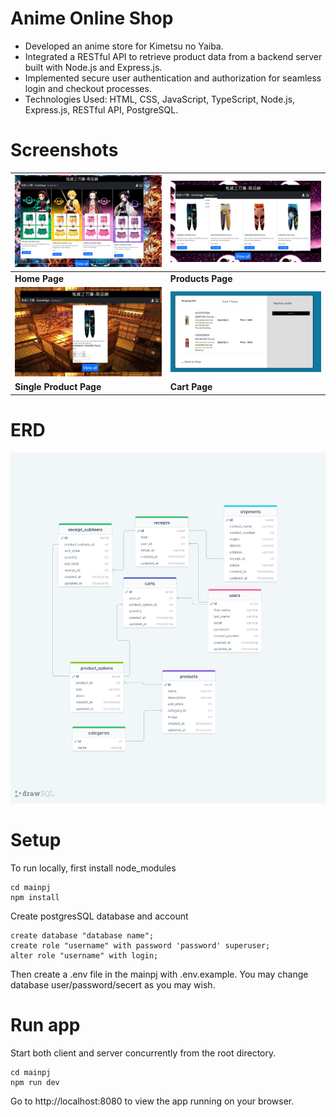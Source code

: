 # Anime Online Shop
* Developed an anime store for Kimetsu no Yaiba.
* Integrated a RESTful API to retrieve product data from a backend server built with Node.js and Express.js.
* Implemented secure user authentication and authorization for seamless login and checkout processes.
* Technologies Used: HTML, CSS, JavaScript, TypeScript, Node.js, Express.js, RESTful API, PostgreSQL.
# Screenshots
| ![Home Page](./mainpj/screenshots/home.png)                       | ![Products Page](./mainpj/screenshots/products.png)              |
| -------------------------------------------------------- | ------------------------------------------------------- |
| **Home Page**                                            | **Products Page**                                       |
| ![Single Product Page](./mainpj/screenshots/single-product.png)          | ![Cart Page](./mainpj/screenshots/cart.png)                      |
| **Single Product Page**                                  | **Cart Page**                                           |

# ERD
 ![ERD](./ERD.png)
# Setup
To run locally, first install node_modules
```
cd mainpj
npm install
```
Create postgresSQL database and account
```
create database "database name";
create role "username" with password 'password' superuser;
alter role "username" with login;
```
Then create a .env file in the mainpj with .env.example. You may change database user/password/secert as you may wish.
# Run app
Start both client and server concurrently from the root directory.
```
cd mainpj
npm run dev
```
Go to http://localhost:8080 to view the app running on your browser.
